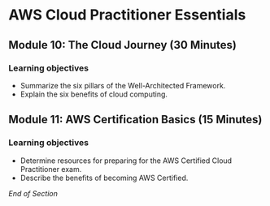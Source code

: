 # AWS Cloud Practitioner Essentials

## Module 10: The Cloud Journey (30 Minutes)

### Learning objectives
* Summarize the six pillars of the Well-Architected Framework.  
* Explain the six benefits of cloud computing.

## Module 11: AWS Certification Basics (15 Minutes)

### Learning objectives
* Determine resources for preparing for the AWS Certified Cloud Practitioner exam.
* Describe the benefits of becoming AWS Certified.

*End of Section*